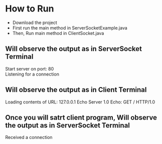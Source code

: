 # How to Run
- Download the project
- First run the main method in ServerSocketExample.java
- Then, Run main method in ClientSocket.java

Will observe the output as in ServerSocket Terminal
-----------------------------------------------------
Start server on port: 80 <BR/>
Listening for a connection

Will observe the output as in Client Terminal
-----------------------------------------------------
Loading contents of URL: 127.0.0.1
Echo Server 1.0
Echo: GET / HTTP/1.0

Once you will satrt client program,
Will observe the output as in ServerSocket Terminal
-----------------------------------------------------
Received a connection
